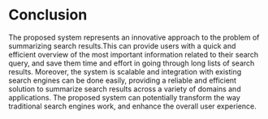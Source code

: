 # Conclusion

The proposed system represents an innovative approach to the problem of summarizing search results.This can provide users with a quick and efficient overview of the most important information related to their search query, and save them time and effort in going through long lists of search results. Moreover, the system is scalable and integration with existing search engines can be done easily, providing a reliable and efficient solution to summarize search results across a variety of domains and applications. The proposed system can potentially transform the way traditional search engines work, and enhance the overall user experience.

